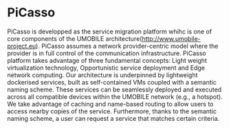 # PiCasso
PiCasso is developped as the service migration platform whihc is one of core components of the UMOBILE architecture(http://www.umobile-project.eu). PiCasso assumes a network provider-centric model where the provider is in full control of the communication infrastructure. PiCasso platform takes advantage of three fundamental concepts: Light weight virtualization technology, Opportunistic service deployment and Edge network computing. Our architecture is underpinned by lightweight dockerised services, built as self-contained VMs coupled with a semantic naming scheme. These services can be seamlessly deployed and executed across all compatible devices within the UMOBILE network (e.g., a hotspot). We take advantage of caching and name-based routing to allow users to access nearby copies of the service. Furthermore, thanks to the semantic naming scheme, a user can request a service that matches certain criteria.
